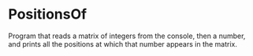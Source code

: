 # PositionsOf
Program that reads a matrix of integers from the console, then a number, and prints all the positions at which that number appears in the matrix.
